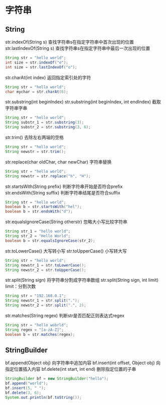 # 字符串
## String
str.indexOf(String s) 查找字符串s在指定字符串中首次出现的位置
str.lastIndexOf(String s) 查找字符串s在指定字符串中最后一次出现的位置
```Java
String str = "hello world";
int size = str.indexOf("e");
int size = str.lastIndexOf("o");
```
str.charAt(int index) 返回指定索引处的字符
```Java
String str = "hello world";
char mychar = str.charAt(6);
```
str.substring(int beginIndex)
str.substring(int beginIndex, int endIndex)
截取字符串字串
```Java
String str = "hello world";
String substr_1 = str.substring(3);
String substr_2 = str.substring(3, 6);
```
str.trim() 去除左右两端的空格
```Java
String str = "hello world";
String newstr = str.trim();
```
str.replace(char oldChar, char newChar) 字符串替换
```Java
String str = "hello world";
String newstr = str.replace("h", "H");
```
str.startsWith(String prefix) 判断字符串开始是否符合prefix
str.endsWith(String suffix) 判断字符串结尾是否符合suffix
```Java
String str = "hello world";
boolean b = str.startsWith("hel");
boolean b = str.endsWith("d");
```
str.equalsIgnoreCase(String otherstr) 忽略大小写比较字符串
```Java
String str_1 = "hello world";
String str_2 = "Hello World";
boolean b = str.equalsIgnoreCase(str_2);
```
str.toLowerCase() 大写转小写
str.toUpperCase() 小写转大写
```Java
String str = "hello world";
String newstr_1 = str.toLowerCase();
String newstr_2 = str.toUpperCase();
```
str.split(String sign) 将字符串分割成字符串数组
str.split(String sign, int limit) limit：分割次数
```Java
String str = "192.168.0.1";
String newstr_1 = str.split(".");
String newstr_2 = str.split(".", 2);
```
str.matches(String regex) 判断str是否匹配正则表达式regex
```Java
String str = "hello wobrld";
String regex = "[a-zA-Z]";
boolean b = str.matches(regex);
```
## StringBuilder
bf.append(Object obj) 向字符串中追加内容
bf.insert(int offset, Object obj) 向指定位置插入内容
bf.delete(int start, int end) 删除指定位置的子串
```Java
StringBuilder bf = new StringBuilder("hello");
bf.append("world");
bf.insert(5, " ");
bf.delete(3, 6);
System.out.println(bf.toString());
```